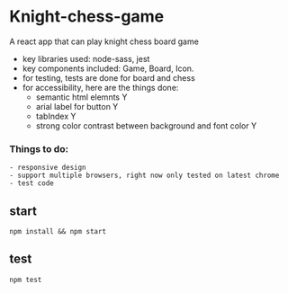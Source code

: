 # Knight-chess-game

A react app that can play knight chess board game

- key libraries used: node-sass, jest
- key components included: Game, Board, Icon.
- for testing, tests are done for board and chess
- for accessibility, here are the things done: 
    - semantic html elemnts Y
    - arial label for button Y
    - tabIndex Y
    - strong color contrast between background and font color Y

### Things to do:
    - responsive design
    - support multiple browsers, right now only tested on latest chrome
    - test code

## start
```npm install && npm start```

## test
```npm test```
